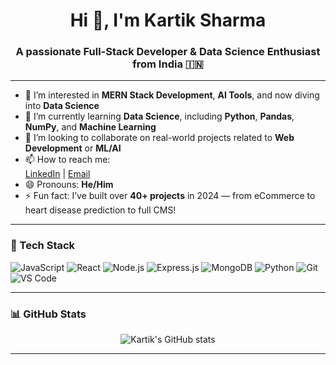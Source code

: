 <h1 align="center">Hi 👋, I'm Kartik Sharma</h1>
<h3 align="center">A passionate Full-Stack Developer & Data Science Enthusiast from India 🇮🇳</h3>

---

- 👀 I’m interested in **MERN Stack Development**, **AI Tools**, and now diving into **Data Science**
- 🌱 I’m currently learning **Data Science**, including **Python**, **Pandas**, **NumPy**, and **Machine Learning**
- 💞️ I’m looking to collaborate on real-world projects related to **Web Development** or **ML/AI**
- 📫 How to reach me:  
  [LinkedIn](https://www.linkedin.com/in/kartiksharma0047) | [Email](mailto:kartiksharma0047@gmail.com)
- 😄 Pronouns: **He/Him**
- ⚡ Fun fact: I’ve built over **40+ projects** in 2024 — from eCommerce to heart disease prediction to full CMS!

---

### 🚀 Tech Stack
![JavaScript](https://img.shields.io/badge/-JavaScript-black?style=flat-square&logo=javascript)
![React](https://img.shields.io/badge/-React-black?style=flat-square&logo=react)
![Node.js](https://img.shields.io/badge/-Node.js-black?style=flat-square&logo=node.js)
![Express.js](https://img.shields.io/badge/-Express-black?style=flat-square&logo=express)
![MongoDB](https://img.shields.io/badge/-MongoDB-black?style=flat-square&logo=mongodb)
![Python](https://img.shields.io/badge/-Python-black?style=flat-square&logo=python)
![Git](https://img.shields.io/badge/-Git-black?style=flat-square&logo=git)
![VS Code](https://img.shields.io/badge/-VS%20Code-black?style=flat-square&logo=visual-studio-code)

---

### 📊 GitHub Stats
<p align="center">
  <img src="https://github-readme-stats.vercel.app/api?username=kartiksharma0047&show_icons=true&theme=tokyonight" alt="Kartik's GitHub stats" />
</p>

---

<!---
kartiksharma0047/kartiksharma0047 is a ✨ special ✨ repository because its `README.md` (this file) appears on your GitHub profile.
You can click the Preview link to take a look at your changes.
--->
